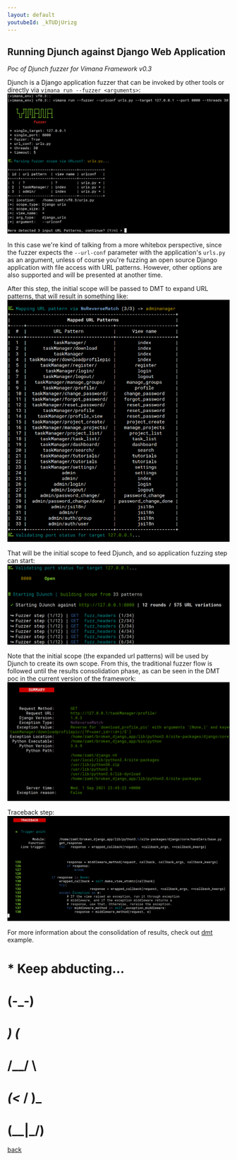 ```yaml
---
layout: default
youtubeId: _kTUDjUrizg
---
```


## Running Djunch against Django Web Application

_Poc of Djunch fuzzer for Vimana Framework v0.3_

Djunch is a Django application fuzzer that can be invoked by other tools or directly via `vimana run --fuzzer <arguments>`:
![Alt text](https://github.com/s4dhulabs/s4dhulabs.github.io/blob/master/resources/imgs/run_fuzzer2.png?raw=true "VIMANAFRAMEWORK")

In this case we're kind of talking from a more whitebox perspective, since the fuzzer expects the `--url-conf` parameter with the application's `urls.py` as an argument, unless of course you're fuzzing an open source Django application with file access with URL patterns. However, other options are also supported and will be presented at another time.

After this step, the initial scope will be passed to DMT to expand URL patterns, that will result in something like:
![Alt text](https://github.com/s4dhulabs/s4dhulabs.github.io/blob/master/resources/imgs/run_fuzzer3.png?raw=true "VIMANAFRAMEWORK")

That will be the initial scope to feed Djunch, and so application fuzzing step can start:
![Alt text](https://github.com/s4dhulabs/s4dhulabs.github.io/blob/master/resources/imgs/run_fuzzer4.png?raw=true "VIMANAFRAMEWORK")

Note that the initial scope (the expanded url patterns) will be used by Djunch to create its own scope. From this, the traditional fuzzer flow is followed until the results consolidation phase, as can be seen in the DMT poc in the current version of the framework:
![Alt text](https://github.com/s4dhulabs/s4dhulabs.github.io/blob/master/resources/imgs/run_fuzzer_exception1.png?raw=true "VIMANAFRAMEWORK")

Traceback step:
![Alt text](https://github.com/s4dhulabs/s4dhulabs.github.io/blob/master/resources/imgs/run_fuzzer_exception_snipet1.png?raw=true "VIMANAFRAMEWORK")

For more information about the consolidation of results, check out [dmt](./siddhis/dmt.html) example.


#       *   Keep abducting...  
#     (-_-)       
#     _) (_        
#    /__/  \            
#  _(<_   / )_          
# (__\_\_|_/__)                       




[back](./index.html)
